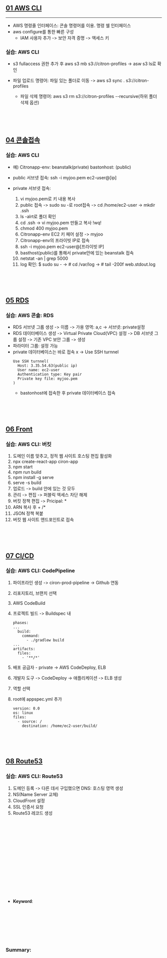 ## <u>01 AWS CLI</u>

---

- AWS 명령줄 인터페이스: 콘솔 명령어를 이용. 명령 쉘 인터페이스
- aws configure를 통한 빠른 구성
  - IAM 사용자 추가 -> 보안 자격 증명 -> 액세스 키

### 실습: AWS CLI

- s3 fullaccess 권한 추가 후 aws s3 mb s3://citron-profiles
  -> asw s3 ls로 확인

- 파일 업로드 명령어: 파일 있는 폴더로 이동 -> aws s3 sync . s3://citron-profiles
  - 파일 삭제 명령어: aws s3 rm s3://citron-profiles --recursive(하위 폴더 삭제 옵션)

<br>
<br>
<br>

## <u>04 콘솔접속</u>

### 실습: AWS CLI

- 예) Citronapp-env: beanstalk(private)
  bastonhost: (public)

- public 서브넷 접속: ssh -i myjoo.pem ec2-user@[ip]
- private 서브넷 접속:
  1. vi myjoo.pem로 키 내용 복사
  2. public 접속 -> sudo su -로 root접속 -> cd /home/ec2-user -> mkdir .ssh
  3. ls -alrt로 폴더 확인
  4. cd .ssh -> vi myjoo.pem 만들고 복사 !wq!
  5. chmod 400 myjoo.pem
  6. Citronapp-env EC2 키 페어 설정 -> myjoo
  7. Citronapp-env의 프라이빗 IP로 접속
  8. ssh -i myjoo.pem ec2-user@[프라이빗 IP]
  9. basthost(public)를 통해서 private안에 있는 beanstalk 접속
  10. netstat -an | grep 5000
  11. log 확인: $ sudo su - -> # cd /var/log -> # tail -200f web.stdout.log

<br>
<br>
<br>

## <u>05 RDS</u>

### 실습: AWS 콘솔: RDS

- RDS 서브넷 그룹 생성 -> 이름 -> 가용 영역: a,c -> 서브넷: private설정
- RDS 데이터베이스 생성 -> Virtual Private Cloud(VPC) 설정 -> DB 서브넷 그룹 설정 -> 기존 VPC 보안 그룹 -> 생성
- 파라미터 그룹: 설정 가능
- private 데이터베이스는 바로 접속 x -> Use SSH turnnel
  ```
  Use SSH turnnel(
    Host: 3.35.54.63(public ip)
    User name: ec2-user
    Authentication type: Key pair
    Private key file: myjoo.pem
  )
  ```
  - bastonhost에 접속한 후 private 데이터베이스 접속

<br>
<br>
<br>

## <u>06 Front</u>

### 실습: AWS CLI: 버킷

1. 도메인 이름 맞추고, 정적 웹 사이트 호스팅 편집 활성화
2. npx create-react-app ciron-app
3. npm start
4. npm run build
5. npm install -g serve
6. serve -s build
7. 업로드 -> build 안에 있는 것 모두
8. 관리 -> 편집 -> 퍼블릭 액세스 차단 해제
9. 버킷 정책 편집 -> Pricipal: \*
10. ARN 복사 후 + /\*
11. JSON 정책 복붙
12. 버킷 웹 사이트 앤드포인트로 접속

<br>
<br>
<br>

## <u>07 CI/CD</u>

### 실습: AWS CLI: CodePipeline

1. 파이프라인 생성 -> ciron-prod-pipeline -> Github 연동
2. 리포지토리, 브랜치 선택
3. AWS CodeBuild
4. 프로젝트 빌드 -> Buildspec 내

   ```
   phases:
   ...
     build:
       command:
         - ./gradlew build
   ...
   artifacts:
     files:
       - '**/*'
   ```

5. 배포 공급자 - private -> AWS CodeDeploy, ELB
6. 개발자 도구 -> CodeDeploy -> 애플리케이션 -> ELB 생성
7. 역할 선택
8. root에 appspec.yml 추가
   ```
   version: 0.0
   os: linux
   files:
     - source: /
       destination: /home/ec2-user/build/
   ```

<br>
<br>
<br>

## <u>08 Route53</u>

### 실습: AWS CLI: Route53

1. 도메인 등록 -> 다른 데서 구입했으면 DNS: 호스팅 영역 생성
2. NS(Name Server 교체)
3. CloudFront 설정
4. SSL 인증서 요청
5. Route53 레코드 생성

<br>
<br>
<br>
<br>
<br>
<br>
<br>
<br>
<br>
<br>
<br>
<br>
<br>
<br>

- **Keyword**:

<br>
<br>
<br>
<br>
<br>
<br>

### **Summary**:

<br>
<br>
<br>
<br>
<br>
<br>
